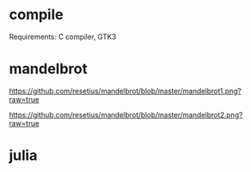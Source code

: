 # compile

Requirements: C compiler, GTK3

# mandelbrot

https://github.com/resetius/mandelbrot/blob/master/mandelbrot1.png?raw=true

https://github.com/resetius/mandelbrot/blob/master/mandelbrot2.png?raw=true

# julia

